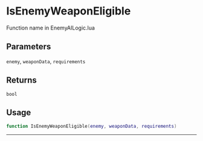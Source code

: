 # IsEnemyWeaponEligible
Function name in EnemyAILogic.lua
## Parameters
`enemy`, `weaponData`, `requirements`
## Returns
`bool`
## Usage
```lua
function IsEnemyWeaponEligible(enemy, weaponData, requirements)
```
---
